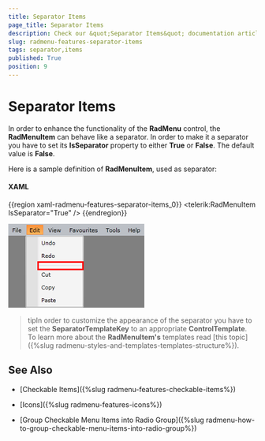 ```yaml
---
title: Separator Items
page_title: Separator Items
description: Check our &quot;Separator Items&quot; documentation article for the RadMenu {{ site.framework_name }} control.
slug: radmenu-features-separator-items
tags: separator,items
published: True
position: 9
---
```


# Separator Items

In order to enhance the functionality of the __RadMenu__ control, the __RadMenuItem__ can behave like a separator. In order to make it a separator you have to set its __IsSeparator__ property to either __True__ or __False__. The default value is __False__.

Here is a sample definition of __RadMenuItem__, used as separator:

#### __XAML__

{{region xaml-radmenu-features-separator-items_0}}
	<telerik:RadMenuItem IsSeparator="True" />
{{endregion}}

![{{ site.framework_name }} RadMenu Separator Item](images/RadMenu_Features_Separator_Items_01.png)

>tipIn order to customize the appearance of the separator you have to set the __SeparatorTemplateKey__ to an appropriate __ControlTemplate__. To learn more about the __RadMenuItem's__ templates read [this topic]({%slug radmenu-styles-and-templates-templates-structure%}).

## See Also

 * [Checkable Items]({%slug radmenu-features-checkable-items%})

 * [Icons]({%slug radmenu-features-icons%})

 * [Group Checkable Menu Items into Radio Group]({%slug radmenu-how-to-group-checkable-menu-items-into-radio-group%})
